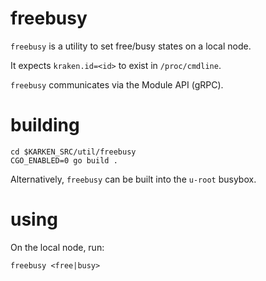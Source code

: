 # freebusy

`freebusy` is a utility to set free/busy states on a local node. 

It expects `kraken.id=<id>` to exist in `/proc/cmdline`.

`freebusy` communicates via the Module API (gRPC).

# building

```
cd $KARKEN_SRC/util/freebusy
CGO_ENABLED=0 go build .
```

Alternatively, `freebusy` can be built into the `u-root` busybox.

# using

On the local node, run:

```
freebusy <free|busy>
```
